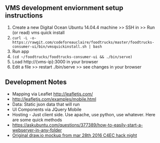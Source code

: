 ## VMS development enviornment setup instructions

1. Create a new Digital Ocean Ubuntu 14.04.4 machine >> SSH in >> Run (or read) vms quick install
 1. `curl -L -o- https://rawgit.com/codeforeauclaire/foodtrucks/master/foodtrucks-consumer-ui/bin/vmsquickinstall.sh | bash`
1. Run app
 1. `(cd ~/foodtrucks/foodtrucks-consumer-ui && ./bin/serve)`
 1. Load http://{vms-ip}:3000 in your browser
 1. Edit a file >> restart ./bin/serve >> see changes in your browser

## Development Notes

* Mapping via Leaflet http://leafletjs.com/
 * http://leafletjs.com/examples/mobile.html
 * Data: Static json data that will run
* UI Components via JQuery Mobile
* Hosting - Just client side. Use apache, use python, use whatever. Here are some quick methods
 * https://askubuntu.com/questions/377389/how-to-easily-start-a-webserver-in-any-folder
* [Original draw.io mockup from mar 28th 2016 C4EC hack night](https://drive.google.com/file/d/0B1hUzWEXfF7oWHVPRGZhLVE3UDA/view)
